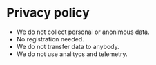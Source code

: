 # Privacy policy

- We do not collect personal or anonimous data. 
- No registration needed. 
- We do not transfer data to anybody. 
- We do not use analitycs and telemetry.
